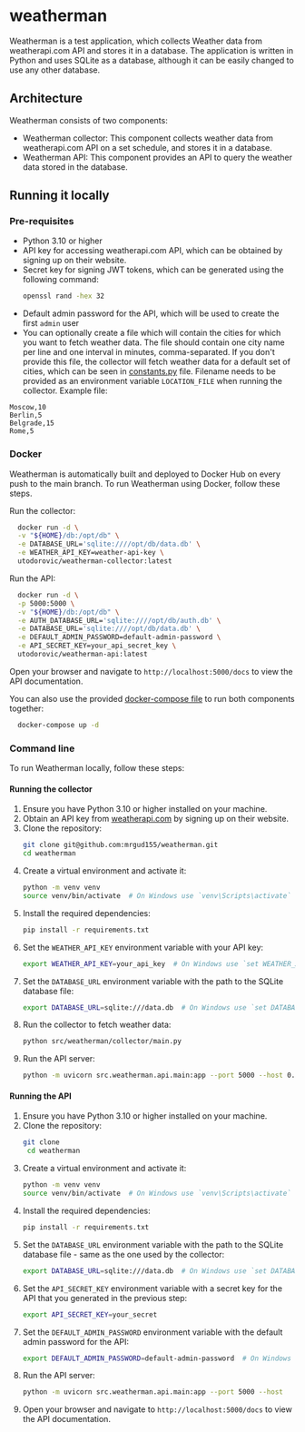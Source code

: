 # weatherman
Weatherman is a test application, which collects Weather data from weatherapi.com API and stores it in a database. The application is written in Python and uses SQLite as a database, although it can be easily changed to use any other database.
## Architecture
Weatherman consists of two components:
- Weatherman collector: This component collects weather data from weatherapi.com API on a set schedule, and stores it in a database.
- Weatherman API: This component provides an API to query the weather data stored in the database.

## Running it locally
### Pre-requisites
- Python 3.10 or higher
- API key for accessing weatherapi.com API, which can be obtained by signing up on their website.
- Secret key for signing JWT tokens, which can be generated using the following command:
  ```sh
  openssl rand -hex 32
  ```
- Default admin password for the API, which will be used to create the first `admin` user
- You can optionally create a file which will contain the cities for which you want to fetch weather data. The file should contain one city name per line and one interval in minutes, comma-separated. If you don't provide this file, the collector will fetch weather data for a default set of cities, which can be seen in [constants.py](src/weatherman/collector/constants.py) file. Filename needs to be provided as an environment variable `LOCATION_FILE` when running the collector. Example file:
```text
Moscow,10
Berlin,5
Belgrade,15
Rome,5
```

### Docker
Weatherman is automatically built and deployed to Docker Hub on every push to the main branch. To run Weatherman using Docker, follow these steps.

Run the collector:
```sh
  docker run -d \
  -v "${HOME}/db:/opt/db" \
  -e DATABASE_URL='sqlite:////opt/db/data.db' \
  -e WEATHER_API_KEY=weather-api-key \
  utodorovic/weatherman-collector:latest

```

Run the API:
```sh
  docker run -d \
  -p 5000:5000 \
  -v "${HOME}/db:/opt/db" \
  -e AUTH_DATABASE_URL='sqlite:////opt/db/auth.db' \
  -e DATABASE_URL='sqlite:////opt/db/data.db' \
  -e DEFAULT_ADMIN_PASSWORD=default-admin-password \
  -e API_SECRET_KEY=your_api_secret_key \
  utodorovic/weatherman-api:latest
```

Open your browser and navigate to `http://localhost:5000/docs` to view the API documentation.

You can also use the provided [docker-compose file](src/weatherman/compose/docker-compose.yaml) to run both components together:
```sh
  docker-compose up -d
```

### Command line
To run Weatherman locally, follow these steps:
#### Running the collector
1. Ensure you have Python 3.10 or higher installed on your machine.
2. Obtain an API key from [weatherapi.com](https://weatherapi.com) by signing up on their website.
3. Clone the repository:
   ```sh
   git clone git@github.com:mrgud155/weatherman.git
   cd weatherman
   ```
4. Create a virtual environment and activate it:
   ```sh
   python -m venv venv
   source venv/bin/activate  # On Windows use `venv\Scripts\activate`
   ```
5. Install the required dependencies:
   ```sh
   pip install -r requirements.txt
   ```
6. Set the `WEATHER_API_KEY` environment variable with your API key:
   ```sh
   export WEATHER_API_KEY=your_api_key  # On Windows use `set WEATHER_API_KEY=your_api_key`
   ```
7. Set the `DATABASE_URL` environment variable with the path to the SQLite database file:
   ```sh
   export DATABASE_URL=sqlite:///data.db  # On Windows use `set DATABASE_URL=sqlite:///weatherman.db`
   ```
8. Run the collector to fetch weather data:
   ```sh
   python src/weatherman/collector/main.py
   ```
8. Run the API server:
   ```sh
   python -m uvicorn src.weatherman.api.main:app --port 5000 --host 0.0.0.0
   ```

#### Running the API
1. Ensure you have Python 3.10 or higher installed on your machine.
2. Clone the repository:
   ```sh
   git clone
    cd weatherman
    ```
3. Create a virtual environment and activate it:
    ```sh
    python -m venv venv
    source venv/bin/activate  # On Windows use `venv\Scripts\activate`
    ```
4. Install the required dependencies:
    ```sh
    pip install -r requirements.txt
    ```
5. Set the `DATABASE_URL` environment variable with the path to the SQLite database file - same as the one used by the collector:
    ```sh
    export DATABASE_URL=sqlite:///data.db  # On Windows use `set DATABASE_URL=sqlite:///weatherman.db`
    ```
6. Set the `API_SECRET_KEY` environment variable with a secret key for the API that you generated in the previous step:
    ```sh
    export API_SECRET_KEY=your_secret
   ```
7. Set the `DEFAULT_ADMIN_PASSWORD` environment variable with the default admin password for the API:
    ```sh
    export DEFAULT_ADMIN_PASSWORD=default-admin-password  # On Windows use `set DEFAULT_ADMIN_PASSWORD=default-admin-password`
    ```
8. Run the API server:
    ```sh
    python -m uvicorn src.weatherman.api.main:app --port 5000 --host
    ```
9. Open your browser and navigate to `http://localhost:5000/docs` to view the API documentation.

